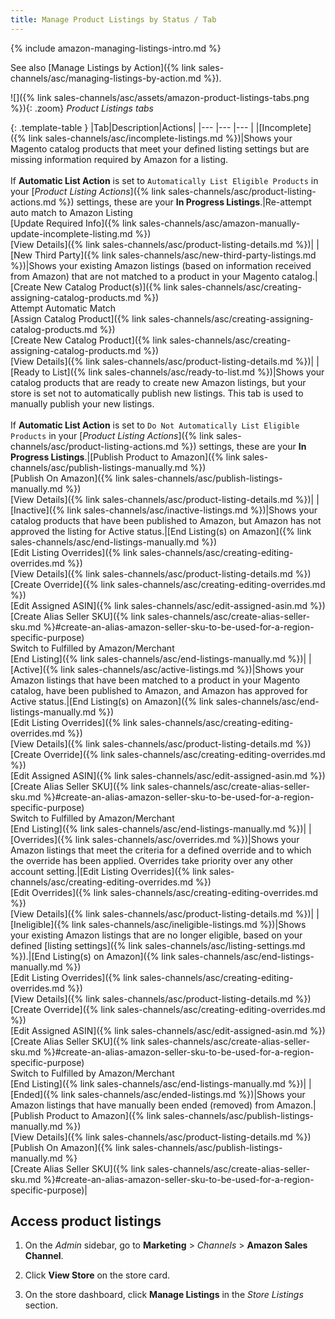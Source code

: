 ```yaml
---
title: Manage Product Listings by Status / Tab
---
```


{% include amazon-managing-listings-intro.md %}

See also [Manage Listings by Action]({% link sales-channels/asc/managing-listings-by-action.md %}).

![]({% link sales-channels/asc/assets/amazon-product-listings-tabs.png %}){: .zoom}
 _Product Listings tabs_

{: .template-table }
|Tab|Description|Actions|
|--- |--- |--- |
|[Incomplete]({% link sales-channels/asc/incomplete-listings.md %})|Shows your Magento catalog products that meet your defined listing settings but are missing information required by Amazon for a listing.<br/><br/>If **Automatic List Action** is set to `Automatically List Eligible Products` in your [_Product Listing Actions_]({% link sales-channels/asc/product-listing-actions.md %}) settings, these are your **In Progress Listings**.|Re-attempt auto match to Amazon Listing<br/>[Update Required Info]({% link sales-channels/asc/amazon-manually-update-incomplete-listing.md %})<br/>[View Details]({% link sales-channels/asc/product-listing-details.md %})|
|[New Third Party]({% link sales-channels/asc/new-third-party-listings.md %})|Shows your existing Amazon listings (based on information received from Amazon) that are not matched to a product in your Magento catalog.|[Create New Catalog Product(s)]({% link sales-channels/asc/creating-assigning-catalog-products.md %})<br/>Attempt Automatic Match<br/>[Assign Catalog Product]({% link sales-channels/asc/creating-assigning-catalog-products.md %})<br/>[Create New Catalog Product]({% link sales-channels/asc/creating-assigning-catalog-products.md %})<br/>[View Details]({% link sales-channels/asc/product-listing-details.md %})|
|[Ready to List]({% link sales-channels/asc/ready-to-list.md %})|Shows your catalog products that are ready to create new Amazon listings, but your store is set not to automatically publish new listings. This tab is used to manually publish your new listings.<br/><br/>If **Automatic List Action** is set to `Do Not Automatically List Eligible Products` in your [_Product Listing Actions_]({% link sales-channels/asc/product-listing-actions.md %}) settings, these are your **In Progress Listings**.|[Publish Product to Amazon]({% link sales-channels/asc/publish-listings-manually.md %})<br/>[Publish On Amazon]({% link sales-channels/asc/publish-listings-manually.md %})<br/>[View Details]({% link sales-channels/asc/product-listing-details.md %})|
|[Inactive]({% link sales-channels/asc/inactive-listings.md %})|Shows your catalog products that have been published to Amazon, but Amazon has not approved the listing for Active status.|[End Listing(s) on Amazon]({% link sales-channels/asc/end-listings-manually.md %})<br/>[Edit Listing Overrides]({% link sales-channels/asc/creating-editing-overrides.md %})<br/>[View Details]({% link sales-channels/asc/product-listing-details.md %})<br/>[Create Override]({% link sales-channels/asc/creating-editing-overrides.md %})<br/>[Edit Assigned ASIN]({% link sales-channels/asc/edit-assigned-asin.md %})<br/>[Create Alias Seller SKU]({% link sales-channels/asc/create-alias-seller-sku.md %}#create-an-alias-amazon-seller-sku-to-be-used-for-a-region-specific-purpose)<br/>Switch to Fulfilled by Amazon/Merchant<br/>[End Listing]({% link sales-channels/asc/end-listings-manually.md %})|
|[Active]({% link sales-channels/asc/active-listings.md %})|Shows your Amazon listings that have been matched to a product in your Magento catalog, have been published to Amazon, and Amazon has approved for Active status.|[End Listing(s) on Amazon]({% link sales-channels/asc/end-listings-manually.md %})<br/>[Edit Listing Overrides]({% link sales-channels/asc/creating-editing-overrides.md %})<br/>[View Details]({% link sales-channels/asc/product-listing-details.md %})<br/>[Create Override]({% link sales-channels/asc/creating-editing-overrides.md %})<br/>[Edit Assigned ASIN]({% link sales-channels/asc/edit-assigned-asin.md %})<br/>[Create Alias Seller SKU]({% link sales-channels/asc/create-alias-seller-sku.md %}#create-an-alias-amazon-seller-sku-to-be-used-for-a-region-specific-purpose)<br/>Switch to Fulfilled by Amazon/Merchant<br/>[End Listing]({% link sales-channels/asc/end-listings-manually.md %})|
|[Overrides]({% link sales-channels/asc/overrides.md %})|Shows your Amazon listings that meet the criteria for a defined override and to which the override has been applied. Overrides take priority over any other account setting.|[Edit Listing Overrides]({% link sales-channels/asc/creating-editing-overrides.md %})<br/>[Edit Overrides]({% link sales-channels/asc/creating-editing-overrides.md %})<br/>[View Details]({% link sales-channels/asc/product-listing-details.md %})|
|[Ineligible]({% link sales-channels/asc/ineligible-listings.md %})|Shows your existing Amazon listings that are no longer eligible, based on your defined [listing settings]({% link sales-channels/asc/listing-settings.md %}).|[End Listing(s) on Amazon]({% link sales-channels/asc/end-listings-manually.md %})<br/>[Edit Listing Overrides]({% link sales-channels/asc/creating-editing-overrides.md %})<br/>[View Details]({% link sales-channels/asc/product-listing-details.md %})<br/>[Create Override]({% link sales-channels/asc/creating-editing-overrides.md %})<br/>[Edit Assigned ASIN]({% link sales-channels/asc/edit-assigned-asin.md %})<br/>[Create Alias Seller SKU]({% link sales-channels/asc/create-alias-seller-sku.md %}#create-an-alias-amazon-seller-sku-to-be-used-for-a-region-specific-purpose)<br/>Switch to Fulfilled by Amazon/Merchant<br/>[End Listing]({% link sales-channels/asc/end-listings-manually.md %})|
|[Ended]({% link sales-channels/asc/ended-listings.md %})|Shows your Amazon listings that have manually been ended (removed) from Amazon.|[Publish Product to Amazon]({% link sales-channels/asc/publish-listings-manually.md %})<br/>[View Details]({% link sales-channels/asc/product-listing-details.md %})<br/>[Publish On Amazon]({% link sales-channels/asc/publish-listings-manually.md %}<br/>[Create Alias Seller SKU]({% link sales-channels/asc/create-alias-seller-sku.md %}#create-an-alias-amazon-seller-sku-to-be-used-for-a-region-specific-purpose)|

<style>
.template-table td:nth-of-type(1) {
width: 190px;
}
.template-table td:nth-of-type(3) {
width: 190px;
}
</style>

## Access product listings

1. On the _Admin_ sidebar, go to **Marketing** > _Channels_ > **Amazon Sales Channel**.

1. Click **View Store** on the store card.

1. On the store dashboard, click **Manage Listings** in the _Store Listings_ section.
